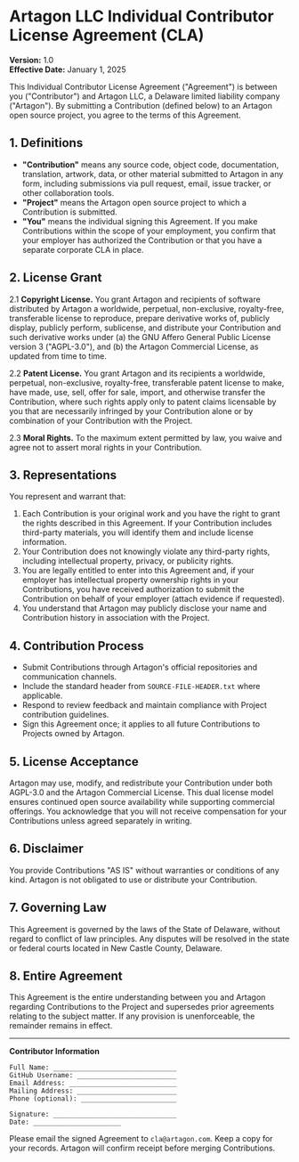 # Artagon LLC Individual Contributor License Agreement (CLA)

**Version:** 1.0  
**Effective Date:** January 1, 2025

This Individual Contributor License Agreement ("Agreement") is between
you ("Contributor") and Artagon LLC, a Delaware limited liability
company ("Artagon"). By submitting a Contribution (defined below) to an
Artagon open source project, you agree to the terms of this Agreement.

## 1. Definitions

- **"Contribution"** means any source code, object code, documentation,
  translation, artwork, data, or other material submitted to Artagon in
  any form, including submissions via pull request, email, issue
  tracker, or other collaboration tools.
- **"Project"** means the Artagon open source project to which a
  Contribution is submitted.
- **"You"** means the individual signing this Agreement. If you make
  Contributions within the scope of your employment, you confirm that
  your employer has authorized the Contribution or that you have a
  separate corporate CLA in place.

## 2. License Grant

2.1 **Copyright License.** You grant Artagon and recipients of software
     distributed by Artagon a worldwide, perpetual, non-exclusive,
     royalty-free, transferable license to reproduce, prepare derivative
     works of, publicly display, publicly perform, sublicense, and
     distribute your Contribution and such derivative works under (a)
     the GNU Affero General Public License version 3 ("AGPL-3.0"), and
     (b) the Artagon Commercial License, as updated from time to time.

2.2 **Patent License.** You grant Artagon and its recipients a
     worldwide, perpetual, non-exclusive, royalty-free, transferable
     patent license to make, have made, use, sell, offer for sale,
     import, and otherwise transfer the Contribution, where such rights
     apply only to patent claims licensable by you that are necessarily
     infringed by your Contribution alone or by combination of your
     Contribution with the Project.

2.3 **Moral Rights.** To the maximum extent permitted by law, you waive
     and agree not to assert moral rights in your Contribution.

## 3. Representations

You represent and warrant that:

1. Each Contribution is your original work and you have the right to
   grant the rights described in this Agreement. If your Contribution
   includes third-party materials, you will identify them and include
   license information.
2. Your Contribution does not knowingly violate any third-party rights,
   including intellectual property, privacy, or publicity rights.
3. You are legally entitled to enter into this Agreement and, if your
   employer has intellectual property ownership rights in your
   Contributions, you have received authorization to submit the
   Contribution on behalf of your employer (attach evidence if
   requested).
4. You understand that Artagon may publicly disclose your name and
   Contribution history in association with the Project.

## 4. Contribution Process

- Submit Contributions through Artagon's official repositories and
  communication channels.
- Include the standard header from `SOURCE-FILE-HEADER.txt` where
  applicable.
- Respond to review feedback and maintain compliance with Project
  contribution guidelines.
- Sign this Agreement once; it applies to all future Contributions to
  Projects owned by Artagon.

## 5. License Acceptance

Artagon may use, modify, and redistribute your Contribution under both
AGPL-3.0 and the Artagon Commercial License. This dual license model
ensures continued open source availability while supporting commercial
offerings. You acknowledge that you will not receive compensation for
your Contributions unless agreed separately in writing.

## 6. Disclaimer

You provide Contributions "AS IS" without warranties or conditions of
any kind. Artagon is not obligated to use or distribute your
Contribution.

## 7. Governing Law

This Agreement is governed by the laws of the State of Delaware,
without regard to conflict of law principles. Any disputes will be
resolved in the state or federal courts located in New Castle County,
Delaware.

## 8. Entire Agreement

This Agreement is the entire understanding between you and Artagon
regarding Contributions to the Project and supersedes prior agreements
relating to the subject matter. If any provision is unenforceable, the
remainder remains in effect.

---

**Contributor Information**

```
Full Name: _______________________________
GitHub Username: _________________________
Email Address: ___________________________
Mailing Address: _________________________
Phone (optional): ________________________

Signature: _______________________________
Date: ______________________
```

Please email the signed Agreement to `cla@artagon.com`. Keep a copy for
your records. Artagon will confirm receipt before merging Contributions.
